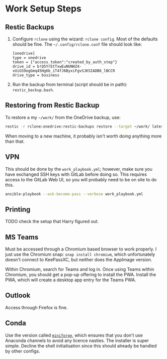 # Work Setup Steps

## Restic Backups

1. Configure `rclone` using the wizard: `rclone config`. Most of the defaults
   should be fine. The `~/.config/rclone.conf` file should look like:

   ```
   [onedrive]
   type = onedrive
   token = {"access_token":"created_by_auth_step"}
   drive_id = b!Q5YrEtTxwEuNUNHZ4-vUiGS9ogGmq45Hg6b_iT4fJ6ByxiFgvSJKSIADB6_lBCCR
   drive_type = business
   ```
2. Run the backup from terminal (script should be in path): `restic_backup.bash`.

## Restoring from Restic Backup

To restore a my `~/work/` from the OneDrive backup, use:

```bash
restic -r rclone:onedrive:restic-backups restore --target ~/work/ latest:/home/mbluteau/work/
```

When moving to a new machine, it probably isn't worth doing anything more than
that.

## VPN

This should be done by the `work_playbook.yml`; however, make sure you have exchanged SSH keys with GitLab before doing so.
This requires access to the GitLab Web UI, so you will probably need to be on site to do this.

```bash
ansible-playbook --ask-become-pass --verbose work_playbook.yml
```

## Printing

TODO check the setup that Harry figured out.

## MS Teams

Must be accessed through a Chromium based browser to work properly. I just use
the Chromium snap: `snap install chromium`, which unfortunately doesn't connect
to KeePassXC, but neither does the AppImage version.

Within Chromium, search for Teams and log in.
Once using Teams within Chromium, you should get a pop-up offering to install the PWA.
Install the PWA, which will create a desktop app entry for the Teams PWA.

## Outlook

Access through Firefox is fine.

## Conda

Use the version called [`miniforge`](https://github.com/conda-forge/miniforge),
which ensures that you don't use Anaconda channels to avoid any licence nasties.
The installer is super simple. Decline the shell initialisation since this should already be handled by other configs.
